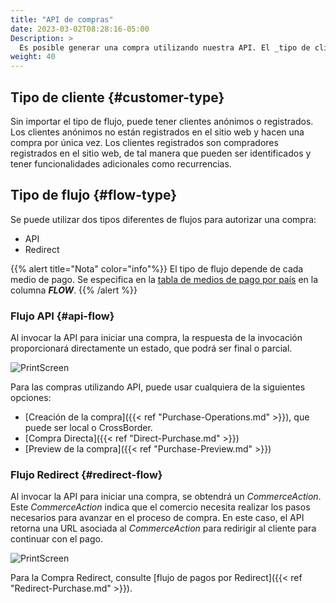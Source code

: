 ```yaml
---
title: "API de compras"
date: 2023-03-02T08:28:16-05:00
Description: >
  Es posible generar una compra utilizando nuestra API. El _tipo de cliente_ y el _tipo de flujo_ dirigen el flujo de trabajo de la compra.
weight: 40
---
```


## Tipo de cliente {#customer-type}
Sin importar el tipo de flujo, puede tener clientes anónimos o registrados. Los clientes anónimos no están registrados en el sitio web y hacen una compra por única vez. Los clientes registrados son compradores registrados en el sitio web, de tal manera que pueden ser identificados y tener funcionalidades adicionales como recurrencias.

## Tipo de flujo {#flow-type}
Se puede utilizar dos tipos diferentes de flujos para autorizar una compra:

* API
* Redirect

{{% alert title="Nota" color="info"%}}
El tipo de flujo depende de cada medio de pago. Se especifica en la [tabla de medios de pago por país](/es/docs/getting-started/payment-methods.html) en la columna _**FLOW**_.
{{% /alert %}}

### Flujo API {#api-flow}
Al invocar la API para iniciar una compra, la respuesta de la invocación proporcionará directamente un estado, que podrá ser final o parcial.

![PrintScreen](/assets/APIFlow_es.png)

Para las compras utilizando API, puede usar cualquiera de la siguientes opciones:

* [Creación de la compra]({{< ref "Purchase-Operations.md" >}}), que puede ser local o CrossBorder.
* [Compra Directa]({{< ref "Direct-Purchase.md" >}})
* [Preview de la compra]({{< ref "Purchase-Preview.md" >}})

### Flujo Redirect {#redirect-flow}
Al invocar la API para iniciar una compra, se obtendrá un _CommerceAction_. Este _CommerceAction_ indica que el comercio necesita realizar los pasos necesarios para avanzar en el proceso de compra. En este caso, el API retorna una URL asociada al _CommerceAction_ para redirigir al cliente para continuar con el pago.

![PrintScreen](/assets/RedirectionFlow_es.png)

Para la Compra Redirect, consulte [flujo de pagos por Redirect]({{< ref "Redirect-Purchase.md" >}}).